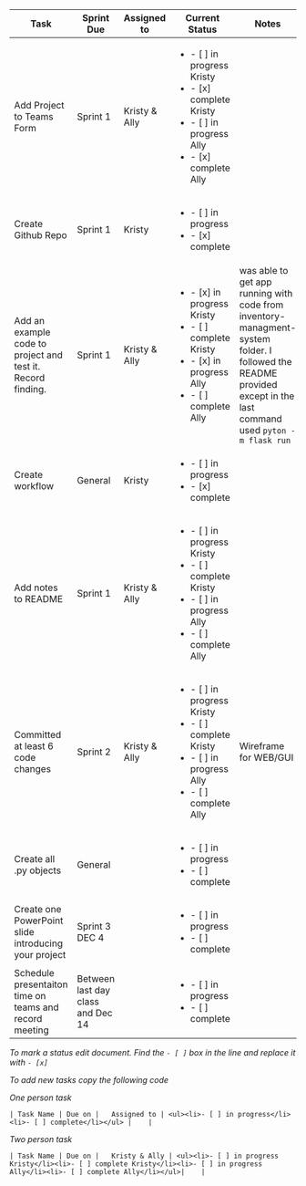 | Task   |  Sprint Due   |  Assigned to   | Current Status |  Notes |
|--------|-------------|----------------|----------------|----------|
| Add Project to Teams Form | Sprint 1 |   Kristy & Ally | <ul><li>- [ ] in progress Kristy</li><li>- [x] complete Kristy</li><li>- [ ] in progress Ally</li><li>- [x] complete Ally</li></ul>|   |
| Create Github Repo | Sprint 1 |   Kristy  | <ul><li>- [ ] in progress </li><li>- [x] complete </li></ul>|   |
| Add an example code to project and test it. Record finding. | Sprint 1 |   Kristy & Ally | <ul><li>- [x] in progress Kristy</li><li>- [ ] complete Kristy</li><li>- [x] in progress Ally</li><li>- [ ] complete Ally</li></ul>| was able to get app running with code from inventory-managment-system folder. I followed the README provided except in the last command used `pyton -m flask run` |
|Create workflow | General |   Kristy | <ul><li>- [ ] in progress</li><li>- [x] complete</li></ul> |   |
| Add notes to README | Sprint 1 |   Kristy & Ally | <ul><li>- [ ] in progress Kristy</li><li>- [ ] complete Kristy</li><li>- [ ] in progress Ally</li><li>- [ ] complete Ally</li></ul> |    |
| Committed at least 6 code changes | Sprint 2 |   Kristy & Ally | <ul><li>- [ ] in progress Kristy</li><li>- [ ] complete Kristy</li><li>- [ ] in progress Ally</li><li>- [ ] complete Ally</li></ul>| Wireframe for WEB/GUI | General |   | <ul><li>- [ ] in progress</li><li>- [ ] complete</li></ul> |     |
| Create all .py objects | General |    | <ul><li>- [ ] in progress</li><li>- [ ] complete</li></ul> |    |
| Create one PowerPoint slide introducing your project | Sprint 3 DEC 4 |    | <ul><li>- [ ] in progress</li><li>- [ ] complete</li></ul> |     |
| Schedule presentaiton time on teams and record meeting | Between last day class and Dec 14 |    | <ul><li>- [ ] in progress</li><li>- [ ] complete</li></ul> |    |


*To mark a status edit document. Find the `- [ ]` box in the line and replace it with `- [x]`*

*To add new tasks copy the following code*

*One person task*
```
| Task Name | Due on |   Assigned to | <ul><li>- [ ] in progress</li><li>- [ ] complete</li></ul> |    | 
```
*Two person task*
```
| Task Name | Due on |   Kristy & Ally | <ul><li>- [ ] in progress Kristy</li><li>- [ ] complete Kristy</li><li>- [ ] in progress Ally</li><li>- [ ] complete Ally</li></ul>|    |
```
